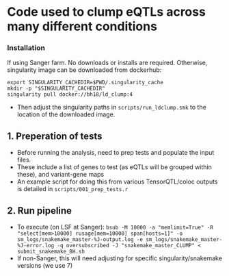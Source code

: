 # Code used to clump eQTLs across many different conditions

### Installation

If using Sanger farm. No downloads or installs are required. 
Otherwise, singularity image can be downloaded from dockerhub:
```
export SINGULARITY_CACHEDIR=$PWD/.singularity_cache
mkdir -p "$SINGULARITY_CACHEDIR"
singularity pull docker://bh18/ld_clump:4
```
- Then adjust the singularity paths in `scripts/run_ldclump.smk` to the location of the downloaded image.

## 1. Preperation of tests
- Before running the analysis, need to prep tests and populate the input files. 
- These include a list of genes to test (as eQTLs will be grouped within these), and variant-gene maps
- An example script for doing this from various TensorQTL/coloc outputs is detailed in `scripts/001_prep_tests.r`

## 2. Run pipeline
- To execute (on LSF at Sanger):
```bsub -M 10000 -a "memlimit=True" -R "select[mem>10000] rusage[mem=10000] span[hosts=1]" -o sm_logs/snakemake_master-%J-output.log -e sm_logs/snakemake_master-%J-error.log -q oversubscribed -J "snakemake_master_CLUMP" < submit_snakemake_BH.sh ```
- If non-Sanger, this will need adjusting for specific singularity/snakemake versions (we use 7)
